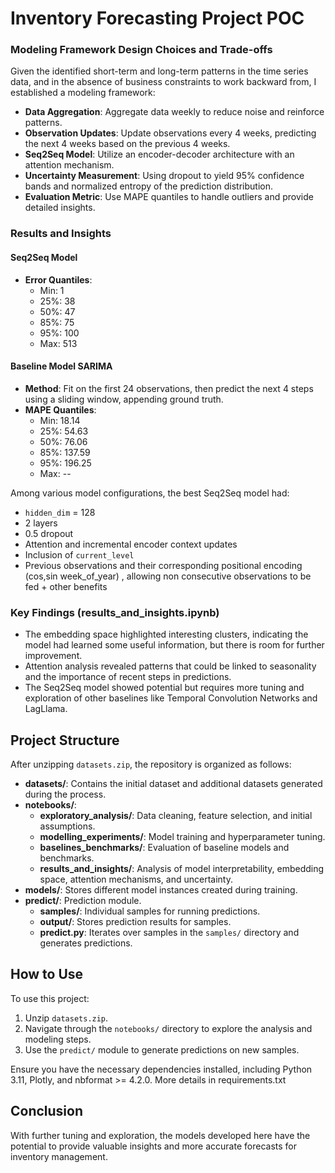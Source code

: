 # Inventory Forecasting Project POC

### Modeling Framework Design Choices and Trade-offs

Given the identified short-term and long-term patterns in the time series data, and in the absence of business constraints to work backward from, I established a modeling framework:
- **Data Aggregation**: Aggregate data weekly to reduce noise and reinforce patterns.
- **Observation Updates**: Update observations every 4 weeks, predicting the next 4 weeks based on the previous 4 weeks.
- **Seq2Seq Model**: Utilize an encoder-decoder architecture with an attention mechanism.
- **Uncertainty Measurement**: Using dropout to yield 95% confidence bands and normalized entropy of the prediction distribution.
- **Evaluation Metric**: Use MAPE quantiles to handle outliers and provide detailed insights.

### Results and Insights

#### Seq2Seq Model
- **Error Quantiles**: 
  - Min: 1
  - 25%: 38
  - 50%: 47
  - 85%: 75
  - 95%: 100
  - Max: 513

#### Baseline Model **SARIMA**
   - **Method**: Fit on the first 24 observations, then predict the next 4 steps using a sliding window, appending ground truth.
   - **MAPE Quantiles**: 
     - Min: 18.14
     - 25%: 54.63
     - 50%: 76.06
     - 85%: 137.59
     - 95%: 196.25
     - Max: --

Among various model configurations, the best Seq2Seq model had:
- `hidden_dim` = 128
- 2 layers
- 0.5 dropout
- Attention and incremental encoder context updates
- Inclusion of `current_level`
- Previous observations and their corresponding positional encoding (cos,sin week_of_year) , allowing non consecutive observations to be fed + other benefits


### Key Findings (results_and_insights.ipynb)

- The embedding space highlighted interesting clusters, indicating the model had learned some useful information, but there is room for further improvement.
- Attention analysis revealed patterns that could be linked to seasonality and the importance of recent steps in predictions.
- The Seq2Seq model showed potential but requires more tuning and exploration of other baselines like Temporal Convolution Networks and LagLlama.


## Project Structure

After unzipping `datasets.zip`, the repository is organized as follows:

- **datasets/**: Contains the initial dataset and additional datasets generated during the process.
- **notebooks/**:
  - **exploratory_analysis/**: Data cleaning, feature selection, and initial assumptions.
  - **modelling_experiments/**: Model training and hyperparameter tuning.
  - **baselines_benchmarks/**: Evaluation of baseline models and benchmarks.
  - **results_and_insights/**: Analysis of model interpretability, embedding space, attention mechanisms, and uncertainty.
- **models/**: Stores different model instances created during training.
- **predict/**: Prediction module.
  - **samples/**: Individual samples for running predictions.
  - **output/**: Stores prediction results for samples.
  - **predict.py**: Iterates over samples in the `samples/` directory and generates predictions.

## How to Use

To use this project:
1. Unzip `datasets.zip`.
2. Navigate through the `notebooks/` directory to explore the analysis and modeling steps.
3. Use the `predict/` module to generate predictions on new samples.

Ensure you have the necessary dependencies installed, including Python 3.11, Plotly, and nbformat >= 4.2.0. More details in requirements.txt

## Conclusion

With further tuning and exploration, the models developed here have the potential to provide valuable insights and more accurate forecasts for inventory management.
